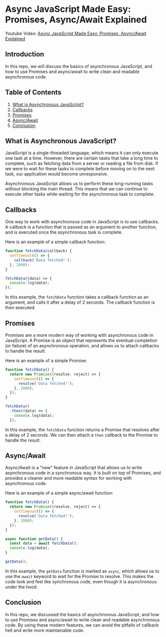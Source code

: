 # Async JavaScript Made Easy: Promises, Async/Await Explained

Youtube Video: [Async JavaScript Made Easy: Promises, Async/Await Explained](https://www.youtube.com/watch?v=QSP3DR8PTg0)

## Introduction

In this repo, we will discuss the basics of asynchronous JavaScript, and how to use Promises and async/await to write clean and readable asynchronous code.

## Table of Contents

1. [What is Asynchronous JavaScript?](#what-is-asynchronous-javascript)
2. [Callbacks](#callbacks)
3. [Promises](#promises)
4. [Async/Await](#asyncawait)
5. [Conclusion](#conclusion)

## What is Asynchronous JavaScript?

JavaScript is a single-threaded language, which means it can only execute one task at a time. However, there are certain tasks that take a long time to complete, such as fetching data from a server or reading a file from disk. If we were to wait for these tasks to complete before moving on to the next task, our application would become unresponsive.

Asynchronous JavaScript allows us to perform these long-running tasks without blocking the main thread. This means that we can continue to execute other tasks while waiting for the asynchronous task to complete.

## Callbacks

One way to work with asynchronous code in JavaScript is to use callbacks. A callback is a function that is passed as an argument to another function, and is executed once the asynchronous task is complete.

Here is an example of a simple callback function:

```javascript
function fetchData(callback) {
  setTimeout(() => {
    callback('Data fetched!');
  }, 2000);
}

fetchData((data) => {
  console.log(data);
});
```

In this example, the `fetchData` function takes a callback function as an argument, and calls it after a delay of 2 seconds. The callback function is then executed

## Promises

Promises are a more modern way of working with asynchronous code in JavaScript. A Promise is an object that represents the eventual completion (or failure) of an asynchronous operation, and allows us to attach callbacks to handle the result.

Here is an example of a simple Promise:

```javascript
function fetchData() {
  return new Promise((resolve, reject) => {
    setTimeout(() => {
      resolve('Data fetched!');
    }, 2000);
  });
}

fetchData()
  .then((data) => {
    console.log(data);
  });
```

In this example, the `fetchData` function returns a Promise that resolves after a delay of 2 seconds. We can then attach a `then` callback to the Promise to handle the result.

## Async/Await

Async/Await is a "new" feature in JavaScript that allows us to write asynchronous code in a synchronous way. It is built on top of Promises, and provides a cleaner and more readable syntax for working with asynchronous code.

Here is an example of a simple async/await function:

```javascript
function fetchData() {
  return new Promise((resolve, reject) => {
    setTimeout(() => {
      resolve('Data fetched!');
    }, 2000);
  });
}

async function getData() {
  const data = await fetchData();
  console.log(data);
}

getData();
```

In this example, the `getData` function is marked as `async`, which allows us to use the `await` keyword to wait for the Promise to resolve. This makes the code look and feel like synchronous code, even though it is asynchronous under the hood.

## Conclusion

In this repo, we discussed the basics of asynchronous JavaScript, and how to use Promises and async/await to write clean and readable asynchronous code. By using these modern features, we can avoid the pitfalls of callback hell and write more maintainable code.


